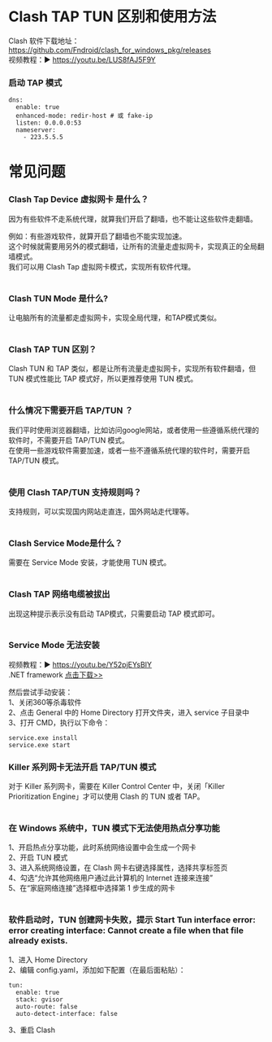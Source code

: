 # Clash TAP TUN 区别和使用方法

Clash 软件下载地址：https://github.com/Fndroid/clash_for_windows_pkg/releases<br>
视频教程：▶ https://youtu.be/LUS8fAJ5F9Y

### 启动 TAP 模式

    dns:
      enable: true
      enhanced-mode: redir-host # 或 fake-ip
      listen: 0.0.0.0:53
      nameserver:
        - 223.5.5.5
        
# 常见问题
### Clash Tap Device 虚拟网卡 是什么？
因为有些软件不走系统代理，就算我们开启了翻墙，也不能让这些软件走翻墙。<br>

例如：有些游戏软件，就算开启了翻墙也不能实现加速。<br>
这个时候就需要用另外的模式翻墙，让所有的流量走虚拟网卡，实现真正的全局翻墙模式。<br>
我们可以用 Clash Tap 虚拟网卡模式，实现所有软件代理。<br><br>

### Clash TUN Mode 是什么?
让电脑所有的流量都走虚拟网卡，实现全局代理，和TAP模式类似。<br><br>

### Clash TAP TUN 区别？
Clash TUN 和 TAP 类似，都是让所有流量走虚拟网卡，实现所有软件翻墙，但TUN 模式性能比 TAP 模式好，所以更推荐使用 TUN 模式。<br><br>

### 什么情况下需要开启 TAP/TUN ？
我们平时使用浏览器翻墙，比如访问google网站，或者使用一些遵循系统代理的软件时，不需要开启 TAP/TUN 模式。<br>
在使用一些游戏软件需要加速，或者一些不遵循系统代理的软件时，需要开启 TAP/TUN 模式。 <br><br>

### 使用 Clash TAP/TUN 支持规则吗？
支持规则，可以实现国内网站走直连，国外网站走代理等。<br><br>

### Clash Service Mode是什么？
需要在 Service Mode 安装，才能使用 TUN 模式。<br><br>

### Clash TAP 网络电缆被拔出
出现这种提示表示没有启动 TAP模式，只需要启动 TAP 模式即可。<br><br>

### Service Mode 无法安装
视频教程：▶ https://youtu.be/Y52pjEYsBIY<br>
.NET framework  <a href="https://dotnet.microsoft.com/zh-cn/download/dotnet-framework/net48" target="_blank">点击下载>></a><br>

然后尝试手动安装：<br>
1、关闭360等杀毒软件<br>
2、点击 General 中的 Home Directory 打开文件夹，进入 service 子目录中<br>
3、打开 CMD，执行以下命令：<br>

    service.exe install
    service.exe start


### Killer 系列网卡无法开启 TAP/TUN 模式
对于 Killer 系列网卡，需要在 Killer Control Center 中，关闭「Killer Prioritization Engine」才可以使用 Clash 的 TUN 或者 TAP。<br><br>


### 在 Windows 系统中，TUN 模式下无法使用热点分享功能
1、开启热点分享功能，此时系统网络设置中会生成一个网卡<br>
2、开启 TUN 模式<br>
3、进入系统网络设置，在 Clash 网卡右键选择属性，选择共享标签页<br>
4、勾选“允许其他网络用户通过此计算机的 Internet 连接来连接”<br>
5、在“家庭网络连接”选择框中选择第 1 步生成的网卡<br><br>


### 软件启动时，TUN 创建网卡失败，提示 Start Tun interface error: error creating interface: Cannot create a file when that file already exists.
1、进入 Home Directory<br>
2、编辑 config.yaml，添加如下配置（在最后面粘贴）：<br>

    tun:
      enable: true
      stack: gvisor
      auto-route: false
      auto-detect-interface: false
3、重启 Clash
  


